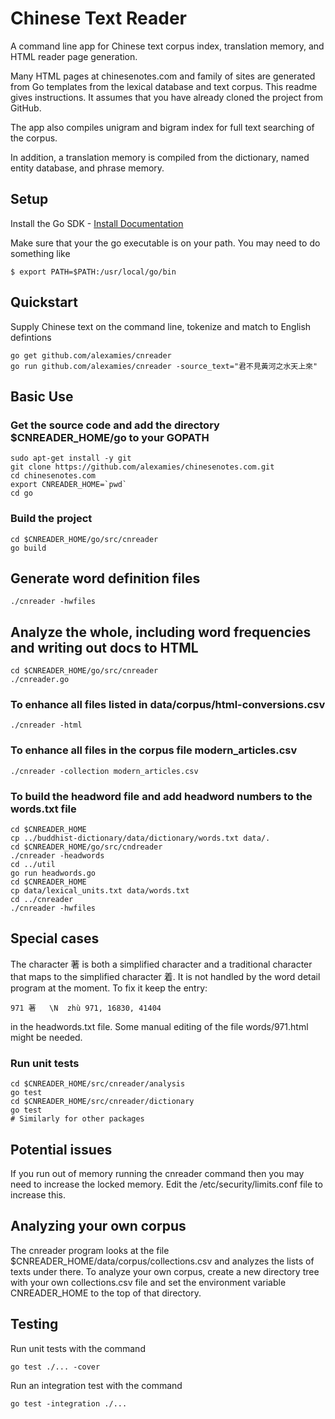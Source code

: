 # Chinese Text Reader

A command line app for Chinese text corpus index, translation memory, and HTML
reader page generation.

Many HTML pages at chinesenotes.com and family of sites are generated from Go
templates from the lexical database and text corpus. This readme gives
instructions. It assumes that you have already cloned the project from GitHub.

The app also compiles unigram and bigram index for full text searching of the
corpus.

In addition, a translation memory is compiled from the dictionary, named
entity database, and phrase memory.

## Setup

Install the Go SDK -
[Install Documentation](https://golang.org/doc/install)

Make sure that your the go executable is on your path. You may need to do 
something like 

```shell
$ export PATH=$PATH:/usr/local/go/bin
```

## Quickstart

Supply Chinese text on the command line, tokenize and match to English
defintions

```shell
go get github.com/alexamies/cnreader
go run github.com/alexamies/cnreader -source_text="君不見黃河之水天上來"
```

## Basic Use

### Get the source code and add the directory $CNREADER_HOME/go to your GOPATH

```shell
sudo apt-get install -y git
git clone https://github.com/alexamies/chinesenotes.com.git
cd chinesenotes.com
export CNREADER_HOME=`pwd`
cd go
```
### Build the project

```shell
cd $CNREADER_HOME/go/src/cnreader
go build
```
## Generate word definition files

```
./cnreader -hwfiles
```

## Analyze the whole, including word frequencies and writing out docs to HTML

```shell
cd $CNREADER_HOME/go/src/cnreader
./cnreader.go
```

### To enhance all files listed in data/corpus/html-conversions.csv

```shell
./cnreader -html
```

### To enhance all files in the corpus file modern_articles.csv

```shell
./cnreader -collection modern_articles.csv
```

### To build the headword file and add headword numbers to the words.txt file

```shell
cd $CNREADER_HOME
cp ../buddhist-dictionary/data/dictionary/words.txt data/.
cd $CNREADER_HOME/go/src/cndreader
./cnreader -headwords
cd ../util
go run headwords.go
cd $CNREADER_HOME
cp data/lexical_units.txt data/words.txt
cd ../cnreader
./cnreader -hwfiles
```

## Special cases

The character 著 is both a simplified character and a traditional character that
maps to the simplified character 着. It is not handled by the word detail
program at the moment. To fix it keep the entry:

```
971	著	\N	zhù	971, 16830, 41404
```
in the headwords.txt file. Some manual editing of the file words/971.html might
be needed.

### Run unit tests

```shell
cd $CNREADER_HOME/src/cnreader/analysis
go test
cd $CNREADER_HOME/src/cnreader/dictionary
go test
# Similarly for other packages
```

## Potential issues

If you run out of memory running the cnreader command then you may need to increase the locked memory. 
Edit the /etc/security/limits.conf file to increase this.

## Analyzing your own corpus

The cnreader program looks at the file $CNREADER_HOME/data/corpus/collections.csv and analyzes the lists of texts under there. To analyze your own corpus, create a new directory tree with your own collections.csv file and set the environment variable CNREADER_HOME to the top of that directory.

## Testing

Run unit tests with the command

```shell
go test ./... -cover
```

Run an integration test with the command

```shell
go test -integration ./...
```